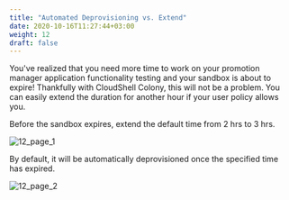 ```yaml
---
title: "Automated Deprovisioning vs. Extend"
date: 2020-10-16T11:27:44+03:00
weight: 12
draft: false
---
```


You've realized that you need more time to work on your promotion manager application functionality testing and your sandbox is about to expire! Thankfully with CloudShell Colony, this will not be a problem. You can easily extend the duration for another hour if your user policy allows you. 
 
Before the sandbox expires, extend the default time from 2 hrs to 3 hrs.

![12_page_1](/images/module2/12_page_1.png)

By default, it will be automatically deprovisioned once the specified time has expired.

![12_page_2](/images/module2/12_page_2.png)
